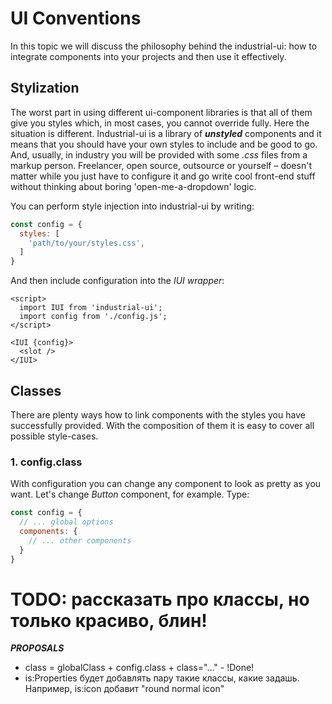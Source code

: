 # UI Conventions

In this topic we will discuss the philosophy behind the industrial-ui:
how to integrate components into your projects and then use it effectively.

## Stylization

The worst part in using different ui-component libraries is that all of them
give you styles which, in most cases, you cannot override fully. Here the
situation is different. Industrial-ui is a library
of ***unstyled*** components and it means that you should have your own
styles to include and be good to go. And, usually, in industry you will be
provided with some *.css* files from a markup person. Freelancer, open source, 
outsource or yourself – doesn't matter while you just have to configure it and
go write cool front-end stuff without thinking about boring 'open-me-a-dropdown'
logic. 

You can perform style injection into industrial-ui by writing:

```js
const config = {
  styles: [
    'path/to/your/styles.css',
  ]
}
```

And then include configuration into the *IUI wrapper*:

```sveltehtml
<script>
  import IUI from 'industrial-ui';
  import config from './config.js';
</script>

<IUI {config}>
  <slot />
</IUI>
```

## Classes

There are plenty ways how to link components with the styles you have 
successfully provided. With the composition of them it is easy to
cover all possible style-cases.

### 1. config.class

With configuration you can change any component to look as pretty as you
want. Let's change *Button* component, for example. Type:

```js
const config = {
  // ... global options
  components: {
    // ... other components
  }
}
```

# TODO: рассказать про классы, но только красиво, блин!

***PROPOSALS***

* class = globalClass + config.class + class="..." - !Done!
* is:Properties будет добавлять пару такие классы, какие задашь. Например,
is:icon добавит "round normal icon"

